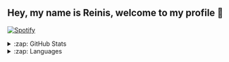 ##  Hey, my name is Reinis, welcome to my profile 🤸
[![Spotify](https://spotify-fawn-five.vercel.app/api/spotify)](https://open.spotify.com/user/k5e3zcbfdhhz98enp1ru44rir) 


<details>
  <summary>:zap: GitHub Stats</summary>

  <img align="left" alt="Reinis' GitHub Stats" src="https://github-readme-stats.vercel.app/api?username=rfals&show_icons=true&theme=tokyonight" />
</details>

<details>
  <summary>:zap: Languages</summary>

  <img align="left" alt="Reinis' Languages" src="https://github-readme-stats.vercel.app/api/top-langs/?username=rfals&layout=compact" />
</details>


